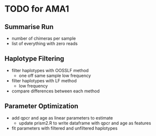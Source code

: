 # TODO for AMA1

## Summarise Run
- number of chimeras per sample
- list of everything with zero reads

## Haplotype Filtering
- filter haplotypes with OOSSLF method
  - one off same sample low frequency
- filter haplotypes with LF method
  - low frequency
- compare differences between each method

## Parameter Optimization
- add qpcr and age as linear parameters to estimate
  - update prism2.R to write dataframe with qpcr and age as features
- fit parameters with filtered and unfiltered haplotypes
